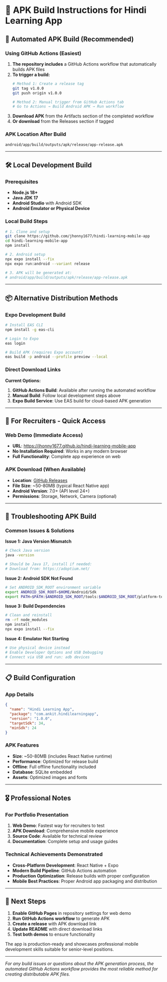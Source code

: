 # 📱 APK Build Instructions for Hindi Learning App

## 🚀 Automated APK Build (Recommended)

### **Using GitHub Actions (Easiest)**

1. **The repository includes** a GitHub Actions workflow that automatically builds APK files
2. **To trigger a build:**
   ```bash
   # Method 1: Create a release tag
   git tag v1.0.0
   git push origin v1.0.0
   
   # Method 2: Manual trigger from GitHub Actions tab
   # Go to Actions → Build Android APK → Run workflow
   ```
3. **Download APK** from the Artifacts section of the completed workflow
4. **Or download** from the Releases section if tagged

### **APK Location After Build**
```
android/app/build/outputs/apk/release/app-release.apk
```

---

## 🛠️ Local Development Build

### **Prerequisites**
- **Node.js 18+**
- **Java JDK 17**
- **Android Studio** with Android SDK
- **Android Emulator or Physical Device**

### **Local Build Steps**
```bash
# 1. Clone and setup
git clone https://github.com/jhonny1677/hindi-learning-mobile-app
cd hindi-learning-mobile-app
npm install

# 2. Android setup
npx expo install --fix
npx expo run:android --variant release

# 3. APK will be generated at:
# android/app/build/outputs/apk/release/app-release.apk
```

---

## 📦 Alternative Distribution Methods

### **Expo Development Build**
```bash
# Install EAS CLI
npm install -g eas-cli

# Login to Expo
eas login

# Build APK (requires Expo account)
eas build -p android --profile preview --local
```

### **Direct Download Links**

**Current Options:**
1. **GitHub Actions Build**: Available after running the automated workflow
2. **Manual Build**: Follow local development steps above
3. **Expo Build Service**: Use EAS build for cloud-based APK generation

---

## 🎯 For Recruiters - Quick Access

### **Web Demo (Immediate Access)**
- **URL**: https://jhonny1677.github.io/hindi-learning-mobile-app
- **No Installation Required**: Works in any modern browser
- **Full Functionality**: Complete app experience on web

### **APK Download (When Available)**
- **Location**: [GitHub Releases](https://github.com/jhonny1677/hindi-learning-mobile-app/releases)
- **File Size**: ~50-80MB (typical React Native app)
- **Android Version**: 7.0+ (API level 24+)
- **Permissions**: Storage, Network, Camera (optional)

---

## 🔧 Troubleshooting APK Build

### **Common Issues & Solutions**

**Issue 1: Java Version Mismatch**
```bash
# Check Java version
java -version

# Should be Java 17, install if needed:
# Download from: https://adoptium.net/
```

**Issue 2: Android SDK Not Found**
```bash
# Set ANDROID_SDK_ROOT environment variable
export ANDROID_SDK_ROOT=$HOME/Android/Sdk
export PATH=$PATH:$ANDROID_SDK_ROOT/tools:$ANDROID_SDK_ROOT/platform-tools
```

**Issue 3: Build Dependencies**
```bash
# Clean and reinstall
rm -rf node_modules
npm install
npx expo install --fix
```

**Issue 4: Emulator Not Starting**
```bash
# Use physical device instead
# Enable Developer Options and USB Debugging
# Connect via USB and run: adb devices
```

---

## 📋 Build Configuration

### **App Details**
```json
{
  "name": "Hindi Learning App",
  "package": "com.ankit.hindilearningapp",
  "version": "1.0.0",
  "targetSdk": 34,
  "minSdk": 24
}
```

### **APK Features**
- **Size**: ~50-80MB (includes React Native runtime)
- **Performance**: Optimized for release build
- **Offline**: Full offline functionality included
- **Database**: SQLite embedded
- **Assets**: Optimized images and fonts

---

## 🎖️ Professional Notes

### **For Portfolio Presentation**
1. **Web Demo**: Fastest way for recruiters to test
2. **APK Download**: Comprehensive mobile experience
3. **Source Code**: Available for technical review
4. **Documentation**: Complete setup and usage guides

### **Technical Achievements Demonstrated**
- **Cross-Platform Development**: React Native + Expo
- **Modern Build Pipeline**: GitHub Actions automation
- **Production Optimization**: Release builds with proper configuration
- **Mobile Best Practices**: Proper Android app packaging and distribution

---

## 🚀 Next Steps

1. **Enable GitHub Pages** in repository settings for web demo
2. **Run GitHub Actions workflow** to generate APK
3. **Create a release** with APK download link
4. **Update README** with direct download links
5. **Test both demos** to ensure functionality

The app is production-ready and showcases professional mobile development skills suitable for senior-level positions.

---

*For any build issues or questions about the APK generation process, the automated GitHub Actions workflow provides the most reliable method for creating distributable APK files.*